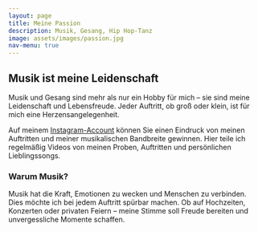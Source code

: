 ```yaml
---
layout: page
title: Meine Passion
description: Musik, Gesang, Hip Hop-Tanz
image: assets/images/passion.jpg
nav-menu: true
---
```


## Musik ist meine Leidenschaft

Musik und Gesang sind mehr als nur ein Hobby für mich – sie sind meine Leidenschaft und Lebensfreude. Jeder Auftritt, ob groß oder klein, ist für mich eine Herzensangelegenheit.

Auf meinem [Instagram-Account](https://www.instagram.com/leniamusic.official) können Sie einen Eindruck von meinen Auftritten und meiner musikalischen Bandbreite gewinnen. Hier teile ich regelmäßig Videos von meinen Proben, Auftritten und persönlichen Lieblingssongs.

### Warum Musik?

Musik hat die Kraft, Emotionen zu wecken und Menschen zu verbinden. Dies möchte ich bei jedem Auftritt spürbar machen. Ob auf Hochzeiten, Konzerten oder privaten Feiern – meine Stimme soll Freude bereiten und unvergessliche Momente schaffen.
